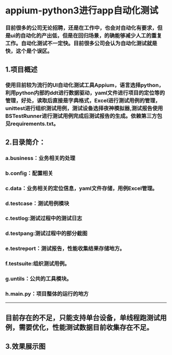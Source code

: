 # appium-python3进行app自动化测试

###   目前很多的公司无论招聘，还是在工作中，也会对自动化有要求，但是ui的自动化的产出低，但是在回归场景，的确能够减少人工的重复工作。自动化测试不一定快。目前很多公司会认为自动化测试就是快，这个是个误区。
##   1.项目概述
###   使用目前较为流行的UI自动化测试工具Appium，语言选择python，利用python内部的ddt进行数据驱动，yaml文件进行项目的定位等的管理，好处，读取后直接是字典格式，Excel进行测试用例的管理，unittest进行组织测试用例，测试设备选择夜神模拟器,测试报告使用BSTestRunner进行测试用例完成后测试报告的生成。依赖第三方包见requirements.txt。
##   2.目录简介：
###      a.business：业务相关的处理
###      b.config：配置相关
###      c.data：业务相关的定位信息，yaml文件存储，用例Excel管理。
###      d.testcase：测试用例模块
###      c.testlog:测试过程中的测试日志
###      d.testpang:测试过程中的部分截图
###      e.testreport：测试报告，性能收集结果存储地方。
###      f.testsuite:组织测试用例。
###      g.untils：公共的工具模块。
###      h.main.py：项目整体的运行的地方

-------
目前存在的不足，只能支持单台设备，单线程跑测试用例，需要优化，性能测试数据目前收集存在不足。
---------

## 3.效果展示图
